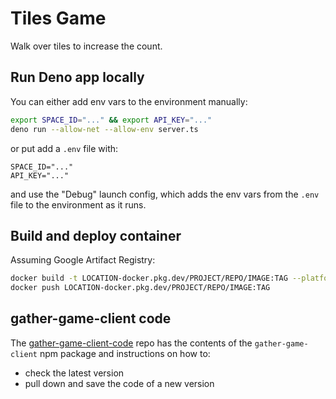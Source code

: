 # Tiles Game

Walk over tiles to increase the count.

## Run Deno app locally

You can either add env vars to the environment manually:

```sh
export SPACE_ID="..." && export API_KEY="..."
deno run --allow-net --allow-env server.ts
```

or put add a `.env` file with:

```.env
SPACE_ID="..."
API_KEY="..."
```

and use the "Debug" launch config, which adds the env vars from the `.env` file to the environment as it runs.

## Build and deploy container

Assuming Google Artifact Registry:

```bash
docker build -t LOCATION-docker.pkg.dev/PROJECT/REPO/IMAGE:TAG --platform=linux/amd64 .
docker push LOCATION-docker.pkg.dev/PROJECT/REPO/IMAGE:TAG
```

## gather-game-client code

The [gather-game-client-code](https://github.com/enspyrco/gather-game-client-code) repo has the contents of the `gather-game-client` npm package and instructions on how to:

- check the latest version
- pull down and save the code of a new version